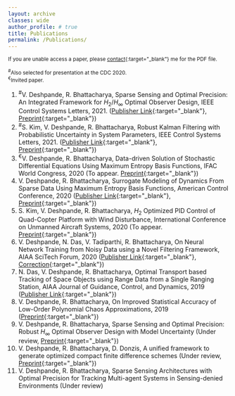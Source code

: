 ```yaml
---
layout: archive
classes: wide
author_profile: # true
title: Publications
permalink: /Publications/
---
```


<sup> If you are unable access a paper, please [contact](https://vedang.page/Contact/){:target="_blank"} me for the PDF file. </sup>

<sup><sup>&#x23;</sup>Also selected for presentation at the CDC 2020. <br> <sup>&#x20AC;</sup>Invited paper. </sup>
<!-- &#x2020; -->

<!-- ### Peer Reviewed Papers -->
<!-- _Accepted/Published_ -->
<!-- _Under review/Preprints_ -->
1. <sup>&#x23;</sup>V. Deshpande, R. Bhattacharya, Sparse Sensing and Optimal Precision: An Integrated Framework for $H_2/H_{\infty}$ Optimal Observer Design, IEEE Control Systems Letters, 2021. ([Publisher Link](https://doi.org/10.1109/LCSYS.2020.3003771){:target="_blank"}, [Preprint](https://arxiv.org/pdf/2003.10887v3.pdf){:target="_blank"})
1. <sup>&#x23;</sup>S. Kim, V. Deshpande, R. Bhattacharya, Robust Kalman Filtering with Probabilistic Uncertainty in System Parameters, IEEE Control Systems Letters, 2021. ([Publisher Link](https://doi.org/10.1109/LCSYS.2020.3001490){:target="_blank"}, [Preprint](https://arxiv.org/abs/2003.10926){:target="_blank"})
1. <sup>&#x20AC;</sup>V. Deshpande, R. Bhattacharya, Data-driven Solution of Stochastic Differential Equations Using Maximum Entropy Basis Functions, IFAC World Congress, 2020 (To appear. [Preprint](https://arxiv.org/abs/2004.01736){:target="_blank"})  
1. V. Deshpande, R. Bhattacharya, Surrogate Modeling of Dynamics From Sparse Data Using Maximum Entropy Basis Functions, American Control Conference, 2020 ([Publisher Link](https://doi.org/10.23919/ACC45564.2020.9147384){:target="_blank"}, [Preprint](https://arxiv.org/abs/1911.03016){:target="_blank"})  
1. S. Kim, V. Deshpande, R. Bhattacharya, $H_{2}$ Optimized PID Control of Quad-Copter Platform with Wind Disturbance, International Conference on Unmanned Aircraft Systems, 2020 (To appear. [Preprint](https://arxiv.org/abs/2003.13801){:target="_blank"})  
1. V. Deshpande, N. Das, V. Tadiparthi, R. Bhattacharya, On Neural Network Training from Noisy Data using a Novel Filtering Framework, AIAA SciTech Forum, 2020 ([Publisher Link](https://arc.aiaa.org/doi/10.2514/6.2020-1869){:target="_blank"}, [Correction](https://arc.aiaa.org/doi/10.2514/6.2020-1869.c1){:target="_blank"})  
1. N. Das, V. Deshpande, R. Bhattacharya, Optimal Transport based Tracking of Space Objects using Range Data from a Single Ranging Station, AIAA Journal of Guidance, Control, and Dynamics, 2019 ([Publisher Link](https://arc.aiaa.org/doi/abs/10.2514/1.G003796?journalCode=jgcd){:target="_blank"})  
1. V. Deshpande, R. Bhattacharya, On Improved Statistical Accuracy of Low-Order Polynomial Chaos Approximations, 2019 ([Preprint](https://arxiv.org/abs/1909.03516){:target="_blank"})
1. V. Deshpande, R. Bhattacharya, Sparse Sensing and Optimal Precision: Robust $H_{\infty}$ Optimal Observer Design with Model Uncertainty (Under review, [Preprint](https://arxiv.org/pdf/2009.01930.pdf){:target="_blank"})
1. V. Deshpande, R. Bhattacharya, D. Donzis, A unified framework to generate optimized compact finite difference schemes (Under review, [Preprint](https://arxiv.org/abs/1912.07382){:target="_blank"})  
1. V. Deshpande, R. Bhattacharya, Sparse Sensing Architectures with Optimal Precision for Tracking Multi-agent Systems in Sensing-denied Environments (Under review)
<!---1. V. Deshpande, S. Kim, R. Bhattacharya, Robust Kalman Filtering Framework for Systems with Parametric Uncertainty-->
